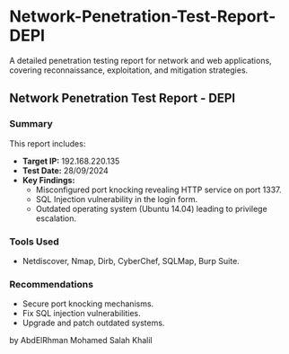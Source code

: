 # Network-Penetration-Test-Report-DEPI
A detailed penetration testing report for network and web applications, covering reconnaissance, exploitation, and mitigation strategies.
## Network Penetration Test Report - DEPI

### Summary
This report includes:
- **Target IP:** 192.168.220.135
- **Test Date:** 28/09/2024
- **Key Findings:**
  - Misconfigured port knocking revealing HTTP service on port 1337.
  - SQL Injection vulnerability in the login form.
  - Outdated operating system (Ubuntu 14.04) leading to privilege escalation.

### Tools Used
- Netdiscover, Nmap, Dirb, CyberChef, SQLMap, Burp Suite.

### Recommendations
- Secure port knocking mechanisms.
- Fix SQL injection vulnerabilities.
- Upgrade and patch outdated systems.

by AbdElRhman Mohamed Salah Khalil
